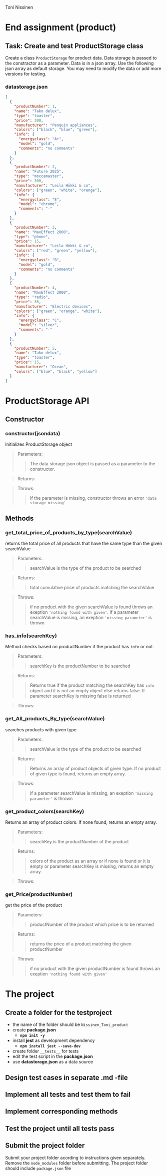 Toni Nissinen

# **End assignment** (product)

## Task: Create and test ProductStorage class

Create a class `ProductStorage` for product data. Data storage is passed to the constractor as a parameter. Data is in a json array. Use the following json array as default storage. You may need to modify the data or add more versions for testing.

### datastorage.json

```json
[
  {
    "productNumber": 1,
    "name": "Tako delux",
    "type": "toaster",
    "price": 300,
    "manufacturer": "Penquin appliances",
    "colors": ["black", "blue", "green"],
    "info": {
      "energyclass": "A+",
      "model": "gold",
      "comments": "no comments"
    }
  },
  {
    "productNumber": 2,
    "name": "Future 2025",
    "type": "moccamaster",
    "price": 300,
    "manufacturer": "Leila Hökki & co",
    "colors": ["green", "white", "orange"],
    "info": {
      "energyclass": "E",
      "model": "chrome",
      "comments": "-"
    }
  },
  {
    "productNumber": 3,
    "name": "MaxEffect 2000",
    "type": "phone",
    "price": 15,
    "manufacturer": "Leila Hökki & co",
    "colors": ["red", "green", "yellow"],
    "info": {
      "energyclass": "B",
      "model": "gold",
      "comments": "no comments"
    }
  },
  {
    "productNumber": 4,
    "name": "MaxEffect 2000",
    "type": "radio",
    "price": 36,
    "manufacturer": "Electric devices",
    "colors": ["green", "orange", "white"],
    "info": {
      "energyclass": "C",
      "model": "silver",
      "comments": "-"
    }
  },
  {
    "productNumber": 5,
    "name": "Tako delux",
    "type": "toaster",
    "price": 15,
    "manufacturer": "Ocean",
    "colors": ["blue", "black", "yellow"]
  }
]
```

# ProductStorage API

## Constructor

### **constructor(jsondata)**

Initializes ProductStorage object

> Parameters:
>
> > The data storage json object is passed as a parameter to the constructor.

> Returns:
>
> >

> Throws:
>
> > If the parameter is missing, constructor throws an error `'data storage missing'`

## Methods

### **get_total_price_of_products_by_type(searchValue)**

returns the total price of all products that have the same type than the given searchValue

> Parameters:
>
> > searchValue is the type of the product to be searched

> Returns:
>
> > total cumulative price of products matching the searchValue

> Throws:
>
> > if no product with the given searchValue is found throws an exeption `'nothing found with given'`. If a parameter searchValue is missing, an exeption `'missing parameter'` is thrown

### **has_info(searchKey)**

Method checks based on productNumber if the product has `info` or not.

> Parameters:
>
> > searchKey is the productNumber to be searched

> Returns:
>
> > Returns true if the product matching the searchKey has `info` object and it is not an empty object else returns false. If parameter searchKey is missing false is returned

> Throws:
>
> >

### **get_All_products_By_type(searchValue)**

searches products with given type

> Parameters:
>
> > searchValue is the type of the product to be searched

> Returns:
>
> > Returns an array of product objects of given type. If no product of given type is found, returns an empty array.

> Throws:
>
> > If a parameter searchValue is missing, an exeption `'missing parameter'` is thrown

### **get_product_colors(searchKey)**

Returns an array of product colors. If none found, returns an empty array.

> Parameters:
>
> > searchKey is the productNumber of the product

> Returns:
>
> > colors of the product as an array or if none is found or it is empty or parameter searchKey is missing, returns an empty array.

> Throws:
>
> >

### **get_Price(productNumber)**

get the price of the product

> Parameters:
>
> > productNumber of the product which price is to be returned

> Returns:
>
> > returns the price of a product matching the given productNumber

> Throws:
>
> > if no product with the given productNumber is found throws an exeption `'nothing found with given'`

# The project

## Create a folder for the testproject

- the name of the folder should be `Nissinen_Toni_product`
- create **package.json**
  - **`npm init -y`**
- install **jest** as development dependency
  - **`npm install jest --save-dev`**
- create folder `__tests__` for tests
- edit the test script in the **package.json**
- use **datastorage.json** as a data source

## Design test cases in separate .md -file

## Implement all tests and test them to fail

## Implement corresponding methods

## Test the project until all tests pass

## Submit the project folder

Submit your project folder acording to instructions given separately.
Remove the `node_modules` folder before submitting.
The project folder should include `package.json` file
